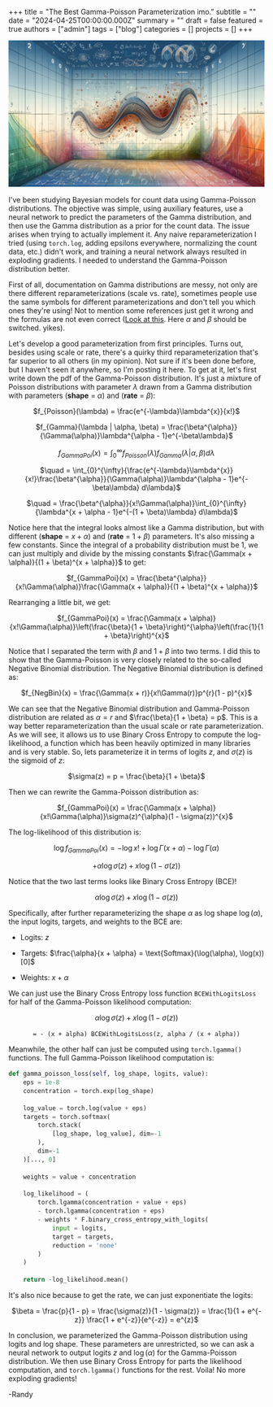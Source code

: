 +++
title = "The Best Gamma-Poisson Parameterization imo."
subtitle = ""
date = "2024-04-25T00:00:00.000Z"
summary = ""
draft = false
featured = true
authors = ["admin"]
tags = ["blog"]
categories = []
projects = []
+++

<!-- Header Image here -->
![image](gamma-poisson.png)

I've been studying Bayesian models for count data using Gamma-Poisson distributions. The objective was simple, using auxiliary features, use a neural network to predict the parameters of the Gamma distribution, and then use the Gamma distribution as a prior for the count data. The issue arises when trying to actually implement it. Any naive reparameterization I tried (using `torch.log`, adding epsilons everywhere, normalizing the count data, etc.) didn't work, and training a neural network always resulted in exploding gradients. I needed to understand the Gamma-Poisson distribution better.

First of all, documentation on Gamma distributions are messy, not only are there different reparameterizations (scale vs. rate), sometimes people use the same symbols for different parameterizations and don't tell you which ones they're using! Not to mention some references just get it wrong and the formulas are not even correct ([Look at this](https://www.math.wm.edu/~leemis/chart/UDR/PDFs/Gammapoisson.pdf). Here $\alpha$ and $\beta$ should be switched. yikes).

Let's develop a good parameterization from first principles. Turns out, besides using scale or rate, there's a quirky third reparameterization that's far superior to all others (in my opinion). Not sure if it's been done before, but I haven't seen it anywhere, so I'm posting it here. To get at it, let's first write down the pdf of the Gamma-Poisson distribution. It's just a mixture of Poisson distributions with parameter $\lambda$ drawn from a Gamma distribution with parameters (**shape** = $\alpha$) and (**rate** = $\beta$):

<center>

$f_{Poisson}(\lambda) = \frac{e^{-\lambda}\lambda^{x}}{x!}$

$f_{Gamma}(\lambda | \alpha, \beta) = \frac{\beta^{\alpha}}{\Gamma(\alpha)}\lambda^{\alpha - 1}e^{-\beta\lambda}$

$f_{GammaPoi}(x) = \int_{0}^{\infty}{f_{Poisson}(\lambda)f_{Gamma}(\lambda | \alpha, \beta) d\lambda}$

$\quad = \int_{0}^{\infty}{\frac{e^{-\lambda}\lambda^{x}}{x!}\frac{\beta^{\alpha}}{\Gamma(\alpha)}\lambda^{\alpha - 1}e^{-\beta\lambda} d\lambda}$

$\quad = \frac{\beta^{\alpha}}{x!\Gamma(\alpha)}\int_{0}^{\infty}{\lambda^{x + \alpha - 1}e^{-(1 + \beta)\lambda} d\lambda}$

</center>

Notice here that the integral looks almost like a Gamma distribution, but with different (**shape** = $x + \alpha$) and (**rate** = $1 + \beta$) parameters. It's also missing a few constants. Since the integral of a probability distribution must be 1, we can just multiply and divide by the missing constants $\frac{\Gamma(x + \alpha)}{(1 + \beta)^{x + \alpha}}$ to get:

<center>

$f_{GammaPoi}(x) = \frac{\beta^{\alpha}}{x!\Gamma(\alpha)}\frac{\Gamma(x + \alpha)}{(1 + \beta)^{x + \alpha}}$

</center>

Rearranging a little bit, we get:

<center>

$f_{GammaPoi}(x) = \frac{\Gamma(x + \alpha)}{x!\Gamma(\alpha)}\left(\frac{\beta}{1 + \beta}\right)^{\alpha}\left(\frac{1}{1 + \beta}\right)^{x}$

</center>

Notice that I separated the term with $\beta$ and $1 + \beta$ into two terms. I did this to show that the Gamma-Poisson is very closely related to the so-called Negative Binomial distribution. The Negative Binomial distribution is defined as: 

<center>

$f_{NegBin}(x) = \frac{\Gamma(x + r)}{x!\Gamma(r)}p^{r}(1 - p)^{x}$

</center>

We can see that the Negative Binomial distribution and Gamma-Poisson distribution are related as $\alpha = r$ and $\frac{\beta}{1 + \beta} = p$. This is a way better reparameterization than the usual scale or rate parameterization. As we will see, it allows us to use Binary Cross Entropy to compute the log-likelihood, a function which has been heavily optimized in many libraries and is very stable. So, lets parameterize it in terms of logits $z$, and $\sigma(z)$ is the sigmoid of $z$:

<center>

$\sigma(z) = p = \frac{\beta}{1 + \beta}$

</center>

Then we can rewrite the Gamma-Poisson distribution as:

<center>

$f_{GammaPoi}(x) = \frac{\Gamma(x + \alpha)}{x!\Gamma(\alpha)}\sigma(z)^{\alpha}(1 - \sigma(z))^{x}$

</center>

The log-likelihood of this distribution is:

<center>

$\log{f_{GammaPoi}(x)} = - \log{x!} + \log{\Gamma(x + \alpha)} - \log{\Gamma(\alpha)}$ 

$+ \alpha\log{\sigma(z)} + x\log{(1 - \sigma(z))}$

</center>

Notice that the two last terms looks like Binary Cross Entropy (BCE)!

<center>

$\alpha\log{\sigma(z)} + x\log{(1 - \sigma(z))}$

</center>

Specifically, after further reparameterizing the shape $\alpha$ as log shape $\log(\alpha)$, the input logits, targets, and weights to the BCE are:

- Logits: $z$

- Targets: $\frac{\alpha}{x + \alpha} = \text{Softmax}(\log(\alpha), \log(x))[0]$

- Weights: $x + \alpha$

We can just use the Binary Cross Entropy loss function `BCEWithLogitsLoss` for half of the Gamma-Poisson likelihood computation:

<center>

$\alpha\log{\sigma(z)} + x\log{(1 - \sigma(z))}$ 

`= - (x + alpha) BCEWithLogitsLoss(z, alpha / (x + alpha))`

</center>

Meanwhile, the other half can just be computed using `torch.lgamma()` functions. The full Gamma-Poisson likelihood computation is:

```python
def gamma_poisson_loss(self, log_shape, logits, value):
    eps = 1e-8
    concentration = torch.exp(log_shape)
    
    log_value = torch.log(value + eps)
    targets = torch.softmax(
        torch.stack(
            [log_shape, log_value], dim=-1
        ), 
        dim=-1
    )[..., 0]
    
    weights = value + concentration
    
    log_likelihood = (
        torch.lgamma(concentration + value + eps)
        - torch.lgamma(concentration + eps)
        - weights * F.binary_cross_entropy_with_logits(
            input = logits,
            target = targets,
            reduction = 'none'
        )
    )
    
    return -log_likelihood.mean()
```

It's also nice because to get the rate, we can just exponentiate the logits:

<center>

$\beta = \frac{p}{1 - p} = \frac{\sigma(z)}{1 - \sigma(z)} = \frac{1}{1 + e^{-z}} \frac{1 + e^{-z}}{e^{-z}} = e^{z}$

</center>

In conclusion, we parameterized the Gamma-Poisson distribution using logits and log shape. These parameters are unrestricted, so we can ask a neural network to output logits $z$ and $\log(\alpha)$ for the Gamma-Poisson distribution. We then use Binary Cross Entropy for parts the likelihood computation, and `torch.lgamma()` functions for the rest. Voila! No more exploding gradients!

-Randy
